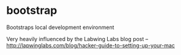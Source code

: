 bootstrap
=========

Bootstraps local development environment

Very heavily influenced by the Labwing Labs blog post – http://lapwinglabs.com/blog/hacker-guide-to-setting-up-your-mac

